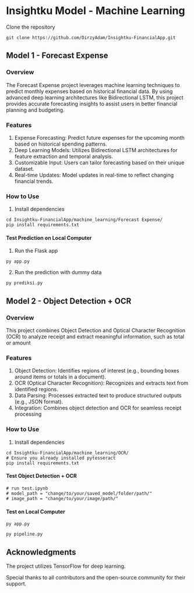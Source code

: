 # Insightku Model - Machine Learning

Clone the repository
```
git clone https://github.com/DirzyAdam/Insightku-FinancialApp.git
```

## Model 1 - Forecast Expense

### Overview
The Forecast Expense project leverages machine learning techniques to predict monthly expenses based on historical financial data. By using advanced deep learning architectures like Bidirectional LSTM, this project provides accurate forecasting insights to assist users in better financial planning and budgeting.

### Features
1. Expense Forecasting: Predict future expenses for the upcoming month based on historical spending patterns.
2. Deep Learning Models: Utilizes Bidirectional LSTM architectures for feature extraction and temporal analysis.
3. Customizable Input: Users can tailor forecasting based on their unique dataset.
4. Real-time Updates: Model updates in real-time to reflect changing financial trends.

### How to Use
1. Install dependencies
```
cd Insightku-FinancialApp/machine_learning/Forecast Expense/
pip install requirements.txt
```

#### Test Prediction on Local Computer
1. Run the Flask app
```
py app.py
```
2. Run the prediction with dummy data
```
py prediksi.py
```

## Model 2 - Object Detection + OCR

### Overview
This project combines Object Detection and Optical Character Recognition (OCR) to analyze receipt and extract meaningful information, such as total or amount

### Features
1. Object Detection: Identifies regions of interest (e.g., bounding boxes around items or totals in a document).
2. OCR (Optical Character Recognition): Recognizes and extracts text from identified regions.
3. Data Parsing: Processes extracted text to produce structured outputs (e.g., JSON format).
4. Integration: Combines object detection and OCR for seamless receipt processing

### How to Use
1. Install dependencies
```
cd Insightku-FinancialApp/machine_learning/OCR/
# Ensure you already installed pytesseract
pip install requirements.txt
```

#### Test Object Detection + OCR
```
# run test.ipynb
# model_path = "change/to/your/saved_model/folder/path/"
# image_path = "change/to/your/image/path/"
```

#### Test on Local Computer
```
py app.py
```
```
py pipeline.py
```

## Acknowledgments
The project utilizes TensorFlow for deep learning.

Special thanks to all contributors and the open-source community for their support.
